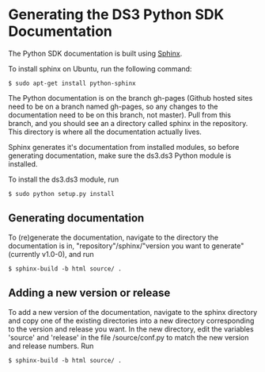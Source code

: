 Generating the DS3 Python SDK Documentation
===========================================

The Python SDK documentation is built using [Sphinx](http://sphinx-doc.org/).

To install sphinx on Ubuntu, run the following command:

    $ sudo apt-get install python-sphinx

The Python documentation is on the branch gh-pages (Github hosted sites need to be on a branch named gh-pages,
so any changes to the documentation need to be on this branch, not master). Pull from this branch, and you should see an
a directory called sphinx in the repository. This directory is where all the documentation actually lives.

Sphinx generates it's documentation from installed modules, so before generating documentation,
make sure the ds3.ds3 Python module is installed.

To install the ds3.ds3 module, run

    $ sudo python setup.py install
    
Generating documentation
------------------------

To (re)generate the documentation, navigate to the directory the documentation is in,
"repository"/sphinx/"version you want to generate" (currently v1.0-0), and run

    $ sphinx-build -b html source/ .


Adding a new version or release
-------------------------------

To add a new version of the documentation, navigate to the sphinx directory and copy one of the existing directories into
a new directory corresponding to the version and release you want. In the new directory, edit the variables 'source' and
'release' in the file <new directory>/source/conf.py to match the new version and release numbers. Run

    $ sphinx-build -b html source/ .
